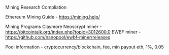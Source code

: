 Mining Research Compliation

Ethereum Mining Guide - https://mining.help/

Mining Programs
Claymore Neoscrypt miner - https://bitcointalk.org/index.php?topic=3012600.0
EWBF miner - https://github.com/nanopool/ewbf-miner/releases 

Pool information - cryptocurrency/blockchain, fee, min payout
eth, 1%, 0.05
